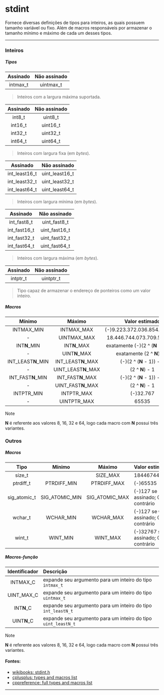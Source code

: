 # stdint
Fornece diversas definições de tipos para inteiros, as quais possuem tamanho variável ou
fixo. Além de macros responsáveis por armazenar o tamanho mínimo e máximo de cada um desses
tipos.

---

### Inteiros

##### Tipos

| Assinado  | Não assinado |
| :-:       | :-:          |
| intmax\_t | uintmax\_t   |

> Inteiros com a largura máxima suportada.

| Assinado | Não assinado |
| :-:      | :-:          |
| int8\_t  | uint8\_t     |
| int16\_t | uint16\_t    |
| int32\_t | uint32\_t    |
| int64\_t | uint64\_t    |

> Inteiros com largura fixa (em *bytes*).

| Assinado        | Não assinado     |
| :-:             | :-:              |
| int\_least16\_t | uint\_least16\_t |
| int\_least32\_t | uint\_least32\_t |
| int\_least64\_t | uint\_least64\_t |

> Inteiros com largura mínima (em *bytes*).

| Assinado        | Não assinado     |
| :-:             | :-:              |
| int\_fast8\_t   | uint\_fast8\_t   |
| int\_fast16\_t  | uint\_fast16\_t  |
| int\_fast32\_t  | uint\_fast32\_t  |
| int\_fast64\_t  | uint\_fast64\_t  |

> Inteiros com largura máxima (em *bytes*).

| Assinado  | Não assinado |
| :-:       | :-:          |
| intptr\_t | uintptr\_t   |

> Tipo capaz de armazenar o endereço de ponteiros como um valor inteiro.

##### Macros

| Mínimo                | Máximo                | Valor **estimado**                  |
| :-:                   | :-:                   | :-:                                 |
| INTMAX\_MIN           | INTMAX\_MAX           | (-)9.223.372.036.854.775.807        |
| -                     | UINTMAX\_MAX          | 18.446.744.073.709.551.615          |
| INT**N**\_MIN         | INT**N**\_MAX         | exatamente (-)(2 ^ (**N** - 1)) - 1 |
| -                     | UINT**N**\_MAX        | exatamente (2 ^ **N**) - 1          |
| INT\_LEAST**N**\_MIN  | INT\_LEAST**N**\_MAX  | (-)(2 ^ (**N** - 1)) - 1            |
| -                     | UINT\_LEAST**N**\_MAX | (2 ^ **N**) - 1                     |
| INT\_FAST**N**\_MIN   | INT\_FAST**N**\_MAX   | (-)(2 ^ (**N** - 1)) - 1            |
| -                     | UINT\_FAST**N**\_MAX  | (2 ^ **N**) - 1                     |
| INTPTR\_MIN           | INTPTR\_MAX           | (-)32.767                           |
| -                     | UINTPTR\_MAX          | 65535                               |

> [!NOTE]
> **N** é referente aos valores 8, 16, 32 e 64, logo cada macro com **N** possui três
> variantes.

### Outros

##### Macros

| Tipo           | Mínimo           | Máximo           | Valor **estimado**   |
| :-:            | :-:              | :-:              | :--                  |
| size\_t        |                  | SIZE\_MAX        | 18446744073709551615 |
| ptrdiff\_t     | PTRDIFF\_MIN     | PTRDIFF\_MAX     | (-)65535             |
| sig\_atomic\_t | SIG\_ATOMIC\_MIN | SIG\_ATOMIC\_MAX | (-)127 se `sig_atomic_t` for assinado; 0, 255 caso contrário |
| wchar\_t       | WCHAR\_MIN       | WCHAR\_MAX       | (-)127 se `wchar_t` for assinado; 0, 255 caso contrário      |
| wint\_t        | WINT\_MIN        | WINT\_MAX        | (-)32767 se `wint_t` for assinado; 0, 65535 caso contrário   |

##### Macros-função

| Identificador | Descrição |
| :-:           | :--       |
| INTMAX\_C     | expande seu argumento para um inteiro do tipo `intmax_t`      |
| UINT\_MAX\_C  | expande seu argumento para um inteiro do tipo `uintmax_t`     |
| INT**N**\_C   | expande seu argumento para um inteiro do tipo `int_leastN_t`  |
| UINT**N**\_C  | expande seu argumento para um inteiro do tipo `uint_leastN_t` |

> [!NOTE]
> **N** é referente aos valores 8, 16, 32 e 64, logo cada macro com **N** possui três
> variantes.

#### Fontes:
* [wikibooks: stdint.h](https://en.wikibooks.org/wiki/c_programming/stdint.h )
* [cplusplus: types and macros list](https://cplusplus.com/reference/cstdint/ )
* [cppreference: full types and macros list](https://en.cppreference.com/w/cpp/types/integer )

---
